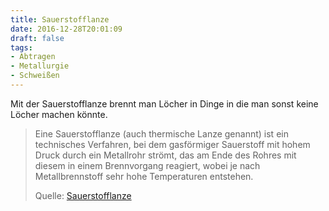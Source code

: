 ```yaml
---
title: Sauerstofflanze
date: 2016-12-28T20:01:09
draft: false
tags:
- Abtragen
- Metallurgie
- Schweißen
---
```


Mit der Sauerstofflanze brennt man Löcher in Dinge
in die man sonst keine Löcher machen könnte.


> Eine Sauerstofflanze (auch thermische Lanze genannt) ist ein technisches
> Verfahren, bei dem gasförmiger Sauerstoff mit hohem Druck durch ein
> Metallrohr strömt, das am Ende des Rohres mit diesem in einem
> Brennvorgang reagiert, wobei je nach Metallbrennstoff sehr hohe
> Temperaturen entstehen.
>
> Quelle: [Sauerstofflanze](https://de.wikipedia.org/wiki/Sauerstofflanze)
